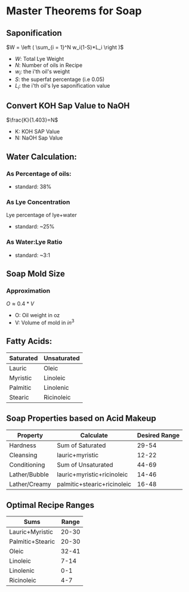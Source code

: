 # Master Theorems for Soap

## Saponification

$W = \left ( \sum_{i = 1}^N w_i(1-S)*L_i \right )$
- $W$: Total Lye Weight
- $N$: Number of oils in Recipe
- $w_i$: the i'th oil's weight
- $S$: the superfat percentage (i.e 0.05)
- $L_i$: the i'th oil's lye saponification value

## Convert KOH Sap Value to NaOH
$\frac{K}{1.403}=N$
- K: KOH SAP Value
- N: NaOH Sap Value

## Water Calculation:
### As Percentage of oils:
- standard: 38%

### As Lye Concentration
Lye percentage of lye+water
- standard: ~25%

### As Water:Lye Ratio
- standard: ~3:1

## Soap Mold Size
### Approximation
$O\approx0.4*V$
- O: Oil weight in oz
- V: Volume of mold in $in^3$

## Fatty Acids:
|Saturated |Unsaturated|
|----|----|
|Lauric|Oleic|
|Myristic|Linoleic|
|Palmitic|Linolenic|
|Stearic|Ricinoleic|

## Soap Properties based on Acid Makeup
|Property|Calculate|Desired Range|
|---|---|---|
|Hardness|Sum of Saturated|29-54|
|Cleansing|lauric+myristic|12-22|
|Conditioning|Sum of Unsaturated|44-69|
|Lather/Bubble|lauric+myristic+ricinoleic|14-46|
|Lather/Creamy|palmitic+stearic+ricinoleic|16-48|

## Optimal Recipe Ranges
|Sums|Range|
|---|---|
|Lauric+Myristic|20-30|
|Palmitic+Stearic|20-30|
|Oleic|32-41|
|Linoleic|7-14|
|Linolenic|0-1|
|Ricinoleic|4-7|
